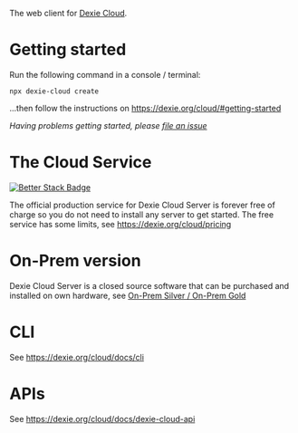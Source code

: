 The web client for [Dexie Cloud](https://dexie.org/cloud/).

# Getting started

Run the following command in a console / terminal:

```
npx dexie-cloud create
```

...then follow the instructions on https://dexie.org/cloud/#getting-started

*Having problems getting started, please [file an issue](https://github.com/dexie/Dexie.js/issues/new)*

# The Cloud Service

[![Better Stack Badge](https://uptime.betterstack.com/status-badges/v2/monitor/jist.svg)](https://uptime.betterstack.com/?utm_source=status_badge)

The official production service for Dexie Cloud Server is forever free of charge so you do not need to install any server to get started. The free service has some limits, see https://dexie.org/cloud/pricing

# On-Prem version

Dexie Cloud Server is a closed source software that can be purchased and installed on own hardware, see [On-Prem Silver / On-Prem Gold](https://dexie.org/cloud/pricing)

# CLI

See https://dexie.org/cloud/docs/cli

# APIs

See https://dexie.org/cloud/docs/dexie-cloud-api

